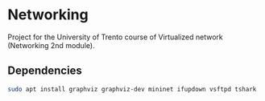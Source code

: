 # Networking

Project for the University of Trento course of Virtualized network (Networking
2nd module).

## Dependencies

```bash
sudo apt install graphviz graphviz-dev mininet ifupdown vsftpd tshark
```
